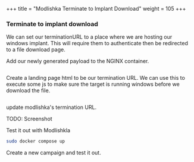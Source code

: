 +++
title = "Modlishka Terminate to Implant Download"
weight = 105
+++


### Terminate to implant download

We can set our terminationURL to a place where we are hosting our windows implant. This will require them to authenticate then be redirected to a file download page.

Add our newly generated payload to the NGINX container.

```bash


```

Create a landing page html to be our termination URL. We can use this to execute some js to make sure the target is running windows before we download the file.

```html


```

update modlishka's termination URL.

TODO: Screenshot


Test it out with Modlishkla

```bash
sudo docker compose up
```

Create a new campaign and test it out.


